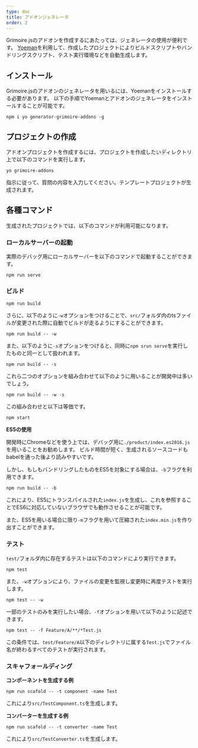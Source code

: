 ```yaml
---
type: doc
title: アドオンジェネレータ
order: 2
---
```


Grimoire.jsのアドオンを作成するにあたっては、ジェネレータの使用が便利です。
[Yoeman](http://yeoman.io/)を利用して、作成したプロジェクトによりビルドスクリプトやバンドリングスクリプト、テスト実行環境などを自動生成します。

## インストール

Grimoire.jsのアドオンのジェネレータを用いるには、Yoemanをインストールする必要があります。
以下の手順でYoemanとアドオンのジェネレータをインストールすることが可能です。

```shell
npm i yo generator-grimoire-addons -g
```

## プロジェクトの作成

アドオンプロジェクトを作成するには、プロジェクトを作成したいディレクトリ上で以下のコマンドを実行します。

```shell
yo grimoire-addons
```

指示に従って、質問の内容を入力してください。テンプレートプロジェクトが生成されます。

## 各種コマンド

生成されたプロジェクトでは、以下のコマンドが利用可能になります。

### ローカルサーバーの起動

実際のデバッグ用にローカルサーバーを以下のコマンドで起動することができます。

```shell
npm run serve
```

### ビルド

```shell
npm run build
```

さらに、以下のように`-w`オプションをつけることで、`src/`フォルダ内のtsファイルが変更された際に自動でビルドが走るようにすることができます。

```shell
npm run build -- -w
```

また、以下のように`-s`オプションをつけると、同時に`npm srun serve`を実行したものと同一として扱われます。

```shell
npm run build -- -s
```

これら二つのオプションを組み合わせて以下のように用いることが開発中は多いでしょう。

```shell
npm run build -- -w -s
```
この組み合わせと以下は等価です。

```shell
npm start
```

**ES5の使用**

開発時にChromeなどを使う上では、デバッグ用に`./product/index.es2016.js`を用いることをお勧めします。
ビルド時間が短く、生成されるソースコードもbabelを通った後より読みやすいです。

しかし、もしもバンドリングしたものをES5を対象にする場合は、`-b`フラグを利用できます。

```shell
npm run build -- -b
```

これにより、ES5にトランスパイルされた`index.js`を生成し、これを参照することでES6に対応していないブラウザでも動作させることが可能です。

また、ES5を用いる場合に限り`-m`フラグを用いて圧縮された`index.min.js`を作り出すことができます。

### テスト

`test/`フォルダ内に存在するテストは以下のコマンドにより実行できます。

```shell
npm test
```

また、`-w`オプションにより、ファイルの変更を監視し変更時に再度テストを実行します。

```shell
npm test -- -w
```

一部のテストのみを実行したい場合、`-f`オプションを用いて以下のように記述できます。

```shell
npm test -- -f Feature/A/**/*Test.js
```

この条件では、`test/Feature/A`以下のディレクトリに属する`Test.js`でファイル名が終わるすべてのテストが実行されます。

### スキャフォールディング

**コンポーネントを生成する例**

```shell
npm run scafold -- -t component -name Test
```

これにより`src/TestComponent.ts`を生成します。

**コンバーターを生成する例**

```shell
npm run scafold -- -t converter -name Test
```

これにより`src/TestConverter.ts`を生成します。


